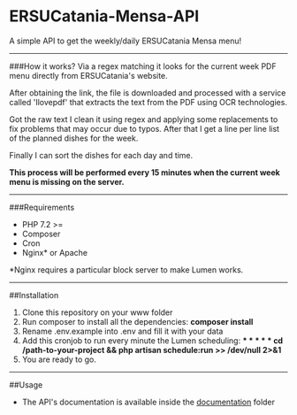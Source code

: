# ERSUCatania-Mensa-API

A simple API to get the weekly/daily ERSUCatania Mensa menu!

---

###How it works?
Via a regex matching it looks for the current week PDF menu directly from ERSUCatania's website.

After obtaining the link, the file is downloaded and processed with a service called 'Ilovepdf' that extracts the text from the PDF using OCR technologies.

Got the raw text I clean it using regex and applying some replacements to fix problems that may occur due to typos. After that I get a line per line list of the planned dishes for the week.

Finally I can sort the dishes for each day and time.

__This process will be performed every 15 minutes when the current week menu is missing on the server.__

---

###Requirements
- PHP 7.2 >=
- Composer
- Cron
- Nginx* or Apache

*Nginx requires a particular block server to make Lumen works.

---

##Installation
1) Clone this repository on your www folder 
2) Run composer to install all the dependencies: __composer install__
3) Rename .env.example into .env and fill it with your data
4) Add this cronjob to run every minute the Lumen scheduling: __* * * * * cd /path-to-your-project && php artisan schedule:run >> /dev/null 2>&1__
5) You are ready to go.

---

##Usage

- The API's documentation is available inside the [documentation](./documentation) folder






